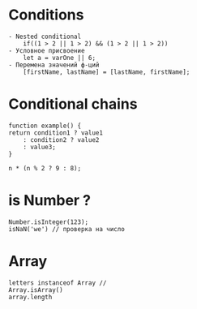 # Conditions 
    - Nested conditional
		if((1 > 2 || 1 > 2) && (1 > 2 || 1 > 2))
    - Условное присвоение
		let a = varOne || 6;
	- Перемена значений ф-ций
		[firstName, lastName] = [lastName, firstName];
# Conditional chains
	function example() {
	return condition1 ? value1
		: condition2 ? value2
		: value3;
	}

	n * (n % 2 ? 9 : 8);

# is Number ?
	Number.isInteger(123);
    isNaN('we') // проверка на число
# Array 
	letters instanceof Array // 
	Array.isArray() 
	array.length


